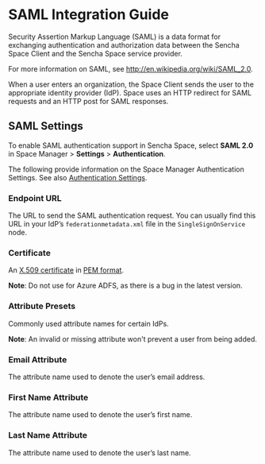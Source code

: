 # SAML Integration Guide

Security Assertion Markup Language (SAML) is a data format for exchanging 
authentication and authorization data between the Sencha Space Client
and the Sencha Space service provider.

For more information on SAML, see 
<a href="http://en.wikipedia.org/wiki/SAML_2.0">http://en.wikipedia.org/wiki/SAML_2.0</a>.

When a user enters an organization, the Space Client sends the user to the 
appropriate identity provider (IdP). Space uses an HTTP redirect for SAML requests 
and an HTTP post for SAML responses.


## SAML Settings

To enable SAML authentication support in Sencha Space, select <b>SAML 2.0</b> in 
Space Manager &gt; <b>Settings</b> &gt; <b>Authentication</b>. 

The following provide information on the Space Manager Authentication Settings.
See also <a href="#!/guide/manager_guide-section-AuthenticationSettings">Authentication Settings</a>.

### Endpoint URL

The URL to send the SAML authentication request. You can usually find this URL in your 
IdP’s <code>federationmetadata.xml</code> file in the <code>SingleSignOnService</code> node.

### Certificate

An <a href="http://en.wikipedia.org/wiki/X.509">X.509 certificate</a> in 
<a href="http://en.wikipedia.org/wiki/Privacy-enhanced_Electronic_Mail">PEM format</a>.

**Note**: Do not use for Azure ADFS, as there is a bug in the latest version.

### Attribute Presets

Commonly used attribute names for certain IdPs.

**Note**: An invalid or missing attribute won't prevent a user from being added.

### Email Attribute

The attribute name used to denote the user’s email address.

### First Name Attribute

The attribute name used to denote the user’s first name.

### Last Name Attribute

The attribute name used to denote the user’s last name.
